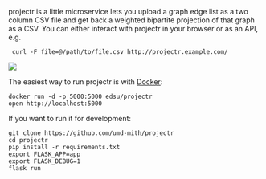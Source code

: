 projectr is a little microservice lets you upload a graph edge list as a two
column CSV file and get back a weighted bipartite projection of that graph as a
CSV. You can either interact with projectr in your browser or as an API, e.g.

     curl -F file=@/path/to/file.csv http://projectr.example.com/ 

<img src="https://c1.staticflickr.com/3/2930/34063566851_8ae7b9240e_b.jpg">

The easiest way to run projectr is with [Docker]:

    docker run -d -p 5000:5000 edsu/projectr
    open http://localhost:5000

If you want to run it for development:

    git clone https://github.com/umd-mith/projectr
    cd projectr
    pip install -r requirements.txt
    export FLASK_APP=app
    export FLASK_DEBUG=1
    flask run

[Docker]: https://docs.docker.com/engine/installation/

